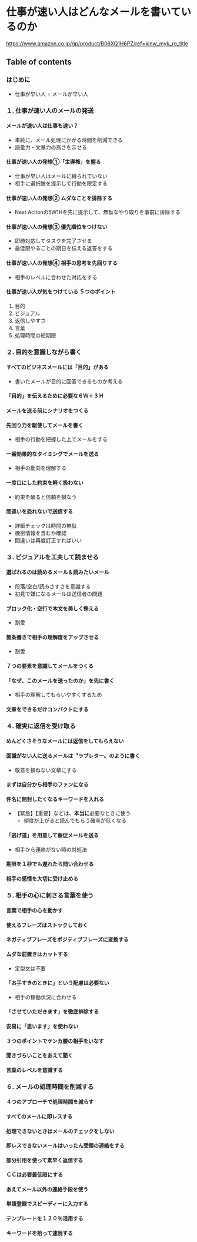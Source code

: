 # 仕事が速い人はどんなメールを書いているのか

<https://www.amazon.co.jp/gp/product/B06XQ1H6PZ/ref=kinw_myk_ro_title>

## Table of contents
### はじめに
- 仕事が早い人 = メールが早い人

### １. 仕事が速い人のメールの発送
#### メールが速い人は仕事も速い？
- 単純に、メール処理にかかる時間を削減できる
- 語彙力・文章力の高さを示せる

#### 仕事が速い人の発想①「主導権」を握る
- 仕事が早い人はメールに縛られていない
- 相手に選択肢を提示して行動を限定する

#### 仕事が速い人の発想② ムダなことを排除する
- Next Actionの5W1Hを先に提示して、無駄なやり取りを事前に排除する

#### 仕事が速い人の発想③ 優先順位をつけない
- 即時対応してタスクを完了させる
- 最低限やることの期日を伝える返答をする

#### 仕事が速い人の発想④ 相手の思考を先回りする
- 相手のレベルに合わせた対応をする

#### 仕事が速い人が気をつけている ５つのポイント
1. 目的
2. ビジュアル
3. 返信しやすさ
4. 言葉
5. 処理時間の絵期限

### ２. 目的を意識しながら書く
#### すべてのビジネスメールには「目的」がある
- 書いたメールが目的に回答できるものか考える

#### 「目的」を伝えるために必要な６Ｗ＋３Ｈ

#### メールを送る前にシナリオをつくる

#### 先回り力を駆使してメールを書く
- 相手の行動を把握した上でメールをする

####  一番効果的なタイミングでメールを送る
- 相手の動向を理解する

#### 一度口にした約束を軽く扱わない
- 約束を破ると信頼を損なう

#### 間違いを恐れないで送信する
- 詳細チェックは時間の無駄
- 機密情報を含むか確認
- 間違いは再度訂正すればいい

### ３. ビジュアルを工夫して読ませる
#### 選ばれるのは読めるメール＆読みたいメール
- 段落/空白/読みさすさを意識する
- 初見で嫌になるメールは送信者の問題

#### ブロック化・空行で本文を美しく整える
- 割愛

#### 箇条書きで相手の理解度をアップさせる
- 割愛

#### ７つの要素を意識してメールをつくる

#### 「なぜ、このメールを送ったのか」を先に書く
- 相手の理解してもらいやすくするため

#### 文章をできるだけコンパクトにする

### ４. 確実に返信を受け取る
#### めんどくさそうなメールには返信をしてもらえない

#### 面識がない人に送るメールは〝ラブレター〟のように書く
- 敬意を損ねない文章にする

#### まずは自分から相手のファンになる
#### 件名に開封したくなるキーワードを入れる
- 【緊急】【重要】などは、**本当に**必要なときに使う
    - 頻度が上がると読んでもらう確率が低くなる

#### 「逃げ道」を用意して催促メールを送る
- 相手から連絡がない時の対処法

#### 期限を１秒でも遅れたら問い合わせる
#### 相手の感情を大切に受け止める

### ５. 相手の心に刺さる言葉を使う
#### 言葉で相手の心を動かす
#### 使えるフレーズはストックしておく
#### ネガティブフレーズをポジティブフレーズに変換する
#### ムダな前置きはカットする
- 定型文は不要

#### 「お手すきのときに」という配慮は必要ない
- 相手の稼働状況に合わせる

#### 「させていただきます」を徹底排除する
#### 安易に「思います」を使わない
#### ３つのポイントでケンカ腰の相手をいなす
#### 聞きづらいことをあえて聞く
#### 言葉のレベルを意識する

### ６. メールの処理時間を削減する
#### ４つのアプローチで処理時間を減らす
#### すべてのメールに即レスする
#### 処理できないときはメールのチェックをしない
#### 即レスできないメールはいったん受領の連絡をする
#### 部分引用を使って素早く返信する
#### ＣＣは必要最低限にする
#### あえてメール以外の連絡手段を使う
#### 単語登録でスピーディーに入力する
#### テンプレートを１２０％活用する
#### キーワードを拾って速読する
